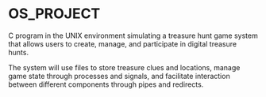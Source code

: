 # OS_PROJECT
 C program in the UNIX environment simulating a treasure hunt game system that allows users to create, manage, and participate in digital treasure hunts.

 The system will use files to store treasure clues and locations, manage game state through processes and signals, and facilitate interaction between different components through pipes and redirects.
